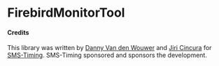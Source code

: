 # FirebirdMonitorTool 

#### Credits

This library was written by [Danny Van den Wouwer][2] and [Jiri Cincura][1] for [SMS-Timing][3]. SMS-Timing sponsored and sponsors the development.

[1]: https://github.com/cincuranet
[2]: https://github.com/dvdwouwe
[3]: http://www.sms-timing.com/